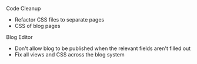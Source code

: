 Code Cleanup

- Refactor CSS files to separate pages
- CSS of blog pages

Blog Editor

- Don't allow blog to be published when the relevant fields aren't filled out
- Fix all views and CSS across the blog system
